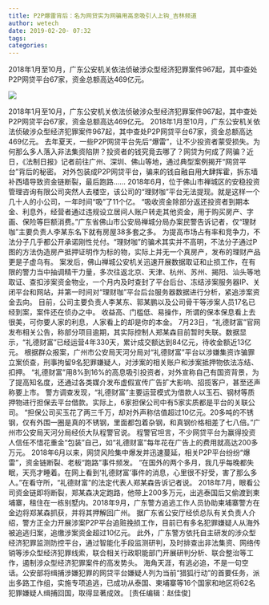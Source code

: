 ```yaml
---
title: P2P爆雷背后：名为网贷实为网骗用高息吸引人上钩_吉林频道
author: wetech
date: 2019-02-20- 07:32
tags: 
categories: 
---
```

2018年1月至10月，广东公安机关依法侦破涉众型经济犯罪案件967起，其中查处P2P网贷平台67家，资金总额高达469亿元。
<!-- more -->
                
<img align="center" border="0" src="http://p2.ifengimg.com/a/2016/0810/204c433878d5cf9size1_w16_h16.png" />
                
            
2018年1月至10月，广东公安机关依法侦破涉众型经济犯罪案件967起，其中查处P2P网贷平台67家，资金总额高达469亿元。
2018年1月至10月，广东公安机关依法侦破涉众型经济犯罪案件967起，其中查处P2P网贷平台67家，资金总额高达469亿元。
去年夏天，一些P2P网贷平台先后“爆雷”，让不少投资者蒙受损失。为何那么多人落入非法集资陷阱？投资者的钱究竟去哪了？网贷为何成了网骗？近日，《法制日报》记者前往广州、深圳、佛山等地，通过典型案例揭开“网贷平台”背后的秘密。
对外包装成P2P网贷平台，骗来的钱自融自用大肆挥霍，拆东墙补西墙导致资金链断裂，最后跑路……
2018年6月，位于佛山市禅城区的安稳投资管理咨询有限公司突然人去楼空，该公司的“理财咖”平台无法提现。就是这样一个几十人的小公司，一年时间“吸”了11个亿。
“吸收资金除部分返还投资者到期本金、利息外，经营者通过违规设立居间人账户转走其他资金，用于购买房产、字画、保险等巨额消费。”广东省佛山市公安局禅城分局办案民警告诉记者，仅“理财咖”主要负责人李某东名下就有房屋38多套之多。
为提高市场占有率和竞争力，不法分子几乎都公开承诺刚性兑付。“理财咖”的骗术其实并不高明，不法分子通过P图的方法伪造房产抵押证明作为标的物，实际上并无一个真房产，发布的理财产品更是子虚乌有。
案发后，佛山禅城公安机关迅速开展数据取证和止损工作，在有限的警力当中抽调精干力量，多次往返北京、天津、杭州、苏州、揭阳、汕头等地取证、查扣涉案资金物业，一个月内及时查封了平台后台、冻结涉案服务器IP、关闭平台和网站，并第一时间对“理财咖”平台后台服务器数据进行分析，紧追涉案资金去向。
目前，公司主要负责人李某东、郭某鹏以及公司骨干等涉案人员17名已经到案，案件还在侦办之中。
收益高、门槛低、易操作，所谓的保本保息看上去很美，可你要人家的利息，人家看上的却是你的本金。
7月23日，“礼德财富”官网发布相关公告，称部分项目逾期，其实际控制人郑某森目前暂时失联。数据显示，“礼德财富”已经运营4年330天，累计成交额达到84亿元，待收金额近13亿元。
根据群众报案，广州市公安局天河分局对“礼德财富”平台以涉嫌集资诈骗罪立案侦查，刑事拘留9名犯罪嫌疑人，对涉案的相关账户和涉案抵押物依法冻结、扣押。
“礼德财富”用8%到16%的高息吸引投资者，对外宣称自己有国资背景，为了提高知名度，还通过各类媒介发布虚假宣传广告扩大影响、招揽客户，甚至还声称要上市。
警方调查发现，“礼德财富”主要运营模式为借款人以玉石、钢材等质押物进行担保去平台借款。实际上，6家担保公司中有5家实质都是平台的关联公司。
“担保公司买玉花了两三千万，却对外声称估值超过10亿元。20多吨的不锈钢，仅有外围一圈是真的不锈钢，里面都包着杂钢，和真钢价格相差了七八倍。”广州市公安局天河分局经侦大队程警官说。
程警官坦言，不少网贷平台为赢得投资人信任不惜花重金“包装”自己，如“礼德财富”每年花在广告上的费用就高达200多万元。
2018年6月以来，网贷风险集中爆发并迅速蔓延，相关P2P平台纷纷“爆雷”，资金链断裂、老板“跑路”事件频发。
“在国外的两个多月，我几乎每晚都失眠，天亮才睡着。在网上看到‘礼德财富’事件的消息，心里很不好受，害了那么多人。”在看守所，“礼德财富”的法定代表人郑某森告诉记者说。
2018年7月，眼看公司资金链即将断裂，郑某森决定跑路，他带上200多万元，出逃泰国后又偷渡到柬埔寨，租住在一栋别墅内。2018年9月，广东警方追逃工作人员协助柬埔寨警方在金边将郑某森抓获，并将其押解回广州。
据广东省公安厅经侦总队有关负责人介绍，警方正全力开展涉案P2P平台追赃挽损工作，目前已有多名犯罪嫌疑人从海外被追逃归案，追缴涉案资金超过10亿元。
此外，广东警方依托自主研发的涉众型经济犯罪监测防控平台，通过智能化手段监测研判，及时排查出非法集资、网络传销等涉众型经济犯罪线索，联合相关行政职能部门开展研判分析、联合整治等工作，遏制涉众型经济犯罪案件的高发势头。
海角天涯，有逃必追，不是一句空话。公安部将缉捕涉嫌犯罪的网贷平台嫌疑人列为当前“猎狐行动”的首要任务，派出多路工作组，实施专项追逃，已成功从泰国、柬埔寨等16个国家和地区将62名犯罪嫌疑人缉捕回国，取得显著成效。
[责任编辑：赵佳俊]
            

